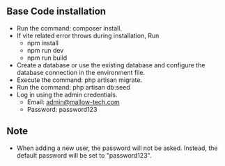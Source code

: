 
## Base Code installation

- Run the command: composer install.
- If vite related error throws during installation, Run
  - npm install
  - npm run dev
  - npm run build
- Create a database or use the existing database and configure the database connection in the environment file.
- Execute the command: php artisan migrate.
- Run the command: php artisan db:seed
- Log in using the admin credentials.
  - Email: admin@mallow-tech.com
  - Password: password123

## Note
- When adding a new user, the password will not be asked. Instead, the default password will be set to "password123".
